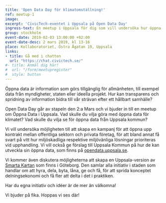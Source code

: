 ```yaml
---
title: 'Open Data Day för klimatomställning!'
ref: meetup-1
image:
excerpt: 'CivicTech-eventet i Uppsala på Open Data Day'
ingress-text: En meetup i Uppsala för dig som vill undersöka hur öppna data kan användas och skapas för att hjälpa oss praktiskt ställa om till en hållbar framtid.
group: stockholm
event-date: 2019-02-03 13:00:00 +02:00
event-date-desc: 2 mars 2019, kl 13-16
place: Kollaboratoriet, Östra Ågatan 19, Uppsala
links:
- title: Gå med i chatten
  url: "https://chat.civictech.se/"
#- title: Anmäl dig här!
#  url: "/form/meetupregister"
#  style: button
---
```


Öppna data är information som görs tillgänglig för allmänheten, till exempel data från myndigheter, staten eller ideella projekt. Hur kan transparens och spridning av information bidra till vår strävan efter ett hållbart samhälle?

Open Data Day går av stapeln den 2:a Mars och vi bjuder in till en meetup om Öppna Data i Uppsala. Vad skulle du vilja göra med öppna data för klimatet? Vad skulle du vilja se för öppna data från Uppsala kommun?  

Vi vill undersöka möjligheten till att skapa en kampanj för att öppna upp kontrakt mellan offentliga sektorn och privata företag, för att bland annat få svart på vitt hur miljöskadliga respektive miljövänliga lösningar prioriteras vid upphandling. Vi vill också ge förslag till Uppsala Kommun på hur de kan utveckla sin öppna data, som finns på <a href="http://opendata.uppsala.se/">opendata.uppsala.se</a>.

Vi kommer även diskutera möjligheterna att skapa en Uppsala-version av <a href="http://smartakartan.se">Smarta Kartan</a> som finns i Göteborg. Den samlar alla initiativ i staden som handlar om att hyra, dela, byta, låna, ge och få, för att sprida konceptet delningsekonomi och få fler att delta i det i praktiken.

Har du egna initiativ och idéer är de mer än välkomna!

Vi bjuder på fika. Hoppas vi ses där!

